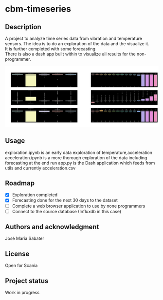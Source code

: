 # cbm-timeseries

## Description
A project to analyze time series data from vibration and temperature sensors. The idea is to do an exploration of the data and the visualize it.  
It is further completed with some forecasting  
There is also a dash app built within to visualize all results for the non-programmer.

![plot](./assets/output.png)

## Usage
exploration.ipynb is an early data exploration of temperature,acceleration
acceleration.ipynb is a more thorough exploration of the data including forecasting at the end
run app.py is the Dash application which feeds from utils and currently acceleration.csv

## Roadmap

- [x] Exploration completed
- [x] Forecasting done for the next 30 days to the dataset
- [ ] Complete a web browser application to use by none programmers
- [ ] Connect to the source database (Influxdb in this case)

## Authors and acknowledgment
José María Sabater

## License
Open for Scania

## Project status
Work in progress
